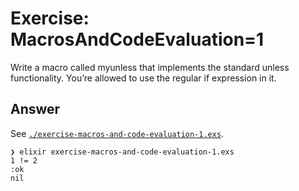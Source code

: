 # Exercise: MacrosAndCodeEvaluation=1

Write a macro called myunless that implements the standard unless functionality. You’re allowed to use the regular if expression in it.

## Answer
See [`./exercise-macros-and-code-evaluation-1.exs`](./exercise-macros-and-code-evaluation-1.exs).

```
❯ elixir exercise-macros-and-code-evaluation-1.exs
1 != 2
:ok
nil
```
